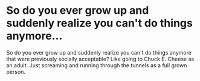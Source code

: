 # So do you ever grow up and suddenly realize you can't do things anymore…

So do you ever grow up and suddenly realize you can't do things anymore that were previously socially acceptable? Like going to Chuck E. Cheese as an adult. Just screaming and running through the tunnels as a full grown person. 
